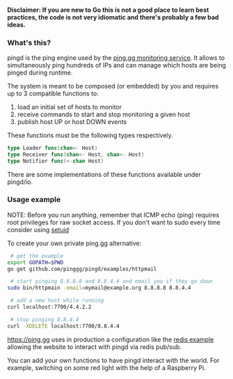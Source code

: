 #### Disclaimer: If you are new to Go this is not a good place to learn best practices, the code is not very idiomatic and there's probably a few bad ideas.

### What's this?

pingd is the ping engine used by the [ping.gg monitoring service](https://ping.gg). It allows to simultaneously ping hundreds of IPs and can manage which hosts are being pinged during runtime.

The system is meant to be composed (or embedded) by you and requires up to 3 compatible functions to:

1. load an initial set of hosts to monitor
2. receive commands to start and stop monitoring a given host
3. publish host UP or host DOWN events

These functions must be the following types respectively.

```go
type Loader func(chan<- Host)
type Receiver func(chan<- Host, chan<- Host)
type Notifier func(<-chan Host)
```

There are some implementations of these functions available under pingd/io.

### Usage example

NOTE: Before you run anything, remember that ICMP echo (ping) requires root privileges for raw socket access.
If you don't want to sudo every time consider using [setuid](http://www.cyberciti.biz/faq/unix-bsd-linux-setuid-file/)

To create your own private ping.gg alternative:

```bash
 # get the example
export GOPATH=$PWD
go get github.com/pinggg/pingd/examples/httpmail

 # start pinging 8.8.8.8 and 8.8.4.4 and email you if they go down
sudo bin/httpmain -email=mymail@example.org 8.8.8.8 8.8.4.4

 # add a new host while running
curl localhost:7700/4.4.2.2

 # stop pinging 8.8.4.4
curl -XDELETE localhost:7700/8.8.4.4
```

https://ping.gg uses in production a configuration like the [redis example](https://github.com/pinggg/pingd/blob/master/examples/redis/cmd.go) allowing the website to interact with pingd via redis pub/sub.

You can add your own functions to have pingd interact with the world. For example, switching on some red light with the help of a Raspberry Pi.